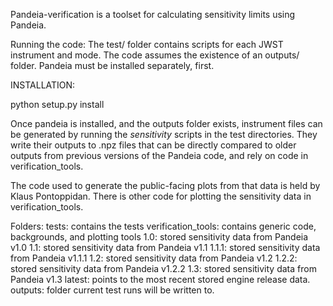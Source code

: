 Pandeia-verification is a toolset for calculating sensitivity limits using Pandeia. 

Running the code:
The test/ folder contains scripts for each JWST instrument and mode. The code assumes the existence of an outputs/ folder. Pandeia must be installed 
separately, first.

INSTALLATION:

python setup.py install


Once pandeia is installed, and the outputs folder exists, instrument files can be generated by running the *_sensitivity_* scripts in the test 
directories. They write their outputs to .npz files that can be directly compared to older outputs from previous versions of the Pandeia 
code, and rely on code in verification_tools.

The code used to generate the public-facing plots from that data is held by Klaus Pontoppidan.
There is other code for plotting the sensitivity data in verification_tools.

Folders:
tests: contains the tests
verification_tools: contains generic code, backgrounds, and plotting tools
1.0: stored sensitivity data from Pandeia v1.0
1.1: stored sensitivity data from Pandeia v1.1
1.1.1: stored sensitivity data from Pandeia v1.1.1
1.2: stored sensitivity	data from Pandeia v1.2
1.2.2: stored sensitivity data from Pandeia v1.2.2
1.3: stored sensitivity	data from Pandeia v1.3
latest: points to the most recent stored engine release data.
outputs: folder current test runs will be written to.
